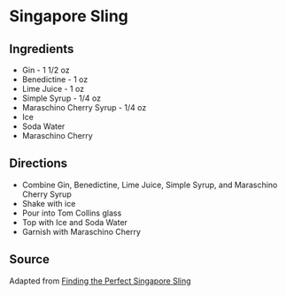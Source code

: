 # Singapore Sling

## Ingredients

 * Gin - 1 1/2 oz
 * Benedictine - 1 oz
 * Lime Juice - 1 oz
 * Simple Syrup - 1/4 oz
 * Maraschino Cherry Syrup - 1/4 oz
 * Ice
 * Soda Water
 * Maraschino Cherry

## Directions

 * Combine Gin, Benedictine, Lime Juice, Simple Syrup, and Maraschino Cherry Syrup
 * Shake with ice
 * Pour into Tom Collins glass
 * Top with Ice and Soda Water
 * Garnish with Maraschino Cherry

## Source

Adapted from [Finding the Perfect Singapore Sling](https://www.thespruce.com/singapore-sling-recipe-760602)
